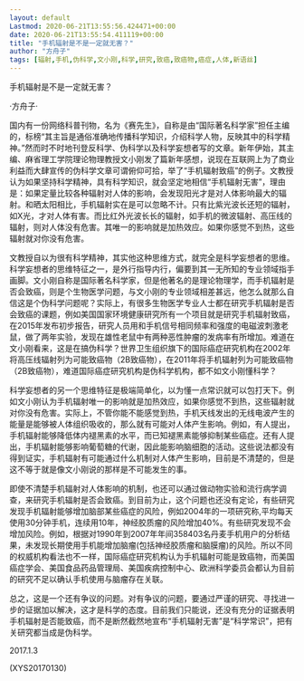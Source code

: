 ```yaml
---
layout: default
Lastmod: 2020-06-21T13:55:56.424471+00:00
date: 2020-06-21T13:55:54.411119+00:00
title: "手机辐射是不是一定就无害？"
author: "方舟子"
tags: [辐射,手机,伪科学,文小刚,科学,研究,致癌,致癌物,癌症,人体,新语丝]
---
```


手机辐射是不是一定就无害？

·方舟子·

国内有一份网络科普刊物，名为《赛先生》，自称是由“国际著名科学家”担任主编的，标榜“其主旨是通俗准确地传播科学知识，介绍科学人物，反映其中的科学精神。”然而时不时地刊登反科学、伪科学以及科学妄想者写的文章。新年伊始，其主编、麻省理工学院理论物理教授文小刚发了篇新年感想，说现在互联网上为了商业利益而大肆宣传的伪科学文章可谓俯仰可拾，举了“手机辐射致癌”的例子。文教授认为如果坚持科学精神，具有科学知识，就会坚定地相信“手机辐射无害”，理由是：如果定量比较各种辐射对人体的影响，会发现阳光才是对人体影响最大的辐射。和晒太阳相比，手机辐射实在是可以忽略不计。只有比紫光波长还短的辐射，如X光，才对人体有害。而比红外光波长长的辐射，如手机的微波辐射、高压线的辐射，则对人体没有危害。其唯一的影响就是加热效应。如果你感觉不到热，这些辐射就对你没有危害。

文教授自以为很有科学精神，其实他这种思维方式，就完全是科学妄想者的思维。科学妄想者的思维特征之一，是外行指导内行，偏要到其一无所知的专业领域指手画脚。文小刚自称是国际著名科学家，但是他著名的是理论物理学，而手机辐射是否会致癌，则是个生物医学问题，与文小刚的专业领域相差甚远，他怎么就那么自信这是个伪科学问题呢？实际上，有很多生物医学专业人士都在研究手机辐射是否会致癌的课题，例如美国国家环境健康研究所有一个项目就是研究手机辐射致癌，在2015年发布初步报告，研究人员用和手机信号相同频率和强度的电磁波刺激老鼠，做了两年实验，发现在雄性老鼠中有两种恶性肿瘤的发病率有所增加。难道在文小刚看来，这是在搞伪科学？世界卫生组织旗下的国际癌症研究机构在2002年将高压线辐射列为可能致癌物（2B致癌物），在2011年将手机辐射列为可能致癌物（2B致癌物），难道国际癌症研究机构是伪科学机构，都不如文小刚懂科学？

科学妄想者的另一个思维特征是极端简单化，以为懂一点常识就可以包打天下。例如文小刚认为手机辐射唯一的影响就是加热效应，如果你感觉不到热，这些辐射就对你没有危害。实际上，不管你能不能感觉到热，手机天线发出的无线电波产生的能量是能够被人体组织吸收的，那么就有可能对人体产生影响。例如，有人提出，手机辐射能够降低体内褪黑素的水平，而已知褪黑素能够抑制某些癌症。还有人提出，手机辐射能够影响葡萄糖的代谢，因此能影响脑细胞的活动。这些说法都没有得到证实，手机辐射有可能通过什么机制对人体产生影响，目前是不清楚的，但是这不等于就是像文小刚说的那样是不可能发生的事。

即使不清楚手机辐射对人体影响的机制，也还可以通过做动物实验和流行病学调查，来研究手机辐射是否会致癌。到目前为止，这个问题也还没有定论，有些研究发现手机辐射能够增加脑部某些癌症的风险，例如2004年的一项研究称,平均每天使用30分钟手机，连续用10年，神经胶质瘤的风险增加40%。有些研究发现不会增加风险。例如，根据对1990年到2007年年间358403名丹麦手机用户的分析结果，未发现长期使用手机能增加脑瘤(包括神经胶质瘤和脑膜瘤)的风险。所以不同的权威机构看法也不一样，国际癌症研究机构认为手机辐射可能是致癌物，而美国癌症学会、美国食品药品管理局、美国疾病控制中心、欧洲科学委员会都认为目前的研究不足以确认手机使用与脑瘤存在关联。

总之，这是一个还有争议的问题。对有争议的问题，要通过严谨的研究、寻找进一步的证据加以解决，这才是科学的态度。目前我们只能说，还没有充分的证据表明手机辐射是否能致癌，而不是断然截然地宣布“手机辐射无害”是“科学常识”，把有关研究都当成是伪科学。

2017.1.3

(XYS20170130)

